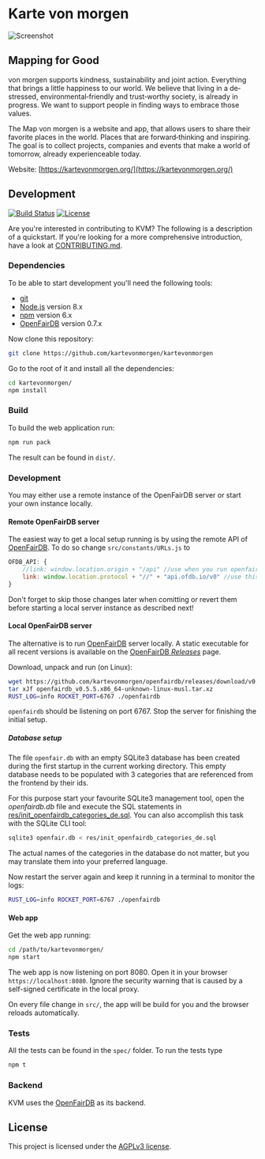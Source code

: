 # Karte von morgen

![Screenshot](https://raw.githubusercontent.com/kartevonmorgen/kartevonmorgen/master/screenshot.jpg)

## Mapping for Good

von morgen supports kindness, sustainability and joint action.
Everything that brings a little happiness to our world.
We believe that living in a de‐stressed, environmental‐friendly and
trust‐worthy society, is already in progress.
We want to support people in finding ways to embrace those values.

The Map von morgen is a website and app, that allows users to share their
favorite places in the world. Places that are forward‐thinking and inspiring.
The goal is to collect projects, companies and events that make a world of
tomorrow, already experienceable today.

Website: [https://kartevonmorgen.org/](https://kartevonmorgen.org/)

## Development

[![Build Status](https://secure.travis-ci.org/kartevonmorgen/kartevonmorgen.svg?branch=master)](http://travis-ci.org/kartevonmorgen/kartevonmorgen)
[![License](https://img.shields.io/badge/license-AGPLv3-blue.svg?style=flat)](https://github.com/kartevonmorgen/kartevonmorgen/blob/master/LICENSE)

Are you're interested in contributing to KVM?
The following is a description of a quickstart.
If you're looking for a more comprehensive introduction,
have a look at [CONTRIBUTING.md](CONTRIBUTING.md).

### Dependencies

To be able to start development you'll need the following tools:

- [git](https://www.git-scm.com/)
- [Node.js](https://nodejs.org/) version 8.x
- [npm](https://www.npmjs.com/package/npm) version 6.x
- [OpenFairDB](https://github.com/kartevonmorgen/openfairdb) version 0.7.x

Now clone this repository:

```sh
git clone https://github.com/kartevonmorgen/kartevonmorgen
```

Go to the root of it and install all the dependencies:

```sh
cd kartevonmorgen/
npm install
```

### Build

To build the web application run:

```sh
npm run pack
```

The result can be found in `dist/`.

### Development

You may either use a remote instance of the OpenFairDB server or start your
own instance locally.

#### Remote OpenFairDB server

The easiest way to get a local setup running is by using the remote API of [OpenFairDB](https://github.com/kartevonmorgen/openfairdb).
To do so change `src/constants/URLs.js` to

``` js
OFDB_API: {
    //link: window.location.origin + "/api" //use when you run openfairdb locally
    link: window.location.protocol + "//" + "api.ofdb.io/v0" //use this to use the remote api
}
```

Don't forget to skip those changes later when comitting or revert them before
starting a local server instance as described next!

#### Local OpenFairDB server

The alternative is to run [OpenFairDB](https://github.com/kartevonmorgen/openfairdb) server locally.
A static executable for all recent versions is available on the
[OpenFairDB *Releases*](https://github.com/kartevonmorgen/openfairdb/releases) page.

Download, unpack and run (on Linux):

```sh
wget https://github.com/kartevonmorgen/openfairdb/releases/download/v0.5.5/openfairdb_v0.5.5.x86_64-unknown-linux-musl.tar.xz
tar xJf openfairdb_v0.5.5.x86_64-unknown-linux-musl.tar.xz
RUST_LOG=info ROCKET_PORT=6767 ./openfairdb
```

`openfairdb` should be listening on port 6767. Stop the server for finishing the initial setup.

##### Database setup

The file `openfair.db` with an empty SQLite3 database has been created during the first startup
in the current working directory. This empty database needs to be populated with 3 categories
that are referenced from the frontend by their ids.

For this purpose start your favourite SQLite3 management tool, open the *openfairdb.db* file
and execute the SQL statements in
[res/init_openfairdb_categories_de.sql](res/init_openfairdb_categories_de.sql). You can also accomplish
this task with the SQLite CLI tool:

```sh
sqlite3 openfair.db < res/init_openfairdb_categories_de.sql
```

The actual names of the categories in the database do not matter, but you may translate them
into your preferred language.

Now restart the server again and keep it running in a terminal to monitor the logs:

```sh
RUST_LOG=info ROCKET_PORT=6767 ./openfairdb
```

#### Web app

Get the web app running:

```sh
cd /path/to/kartevonmorgen/
npm start
```

The web app is now listening on port 8080. Open it in your browser `https://localhost:8080`.
Ignore the security warning that is caused by a self-signed certificate in the local proxy.

On every file change in `src/`, the app will be build
for you and the browser reloads automatically.

### Tests

All the tests can be found in the `spec/` folder.
To run the tests type

```sh
npm t
```

### Backend

KVM uses the [OpenFairDB](https://github.com/kartevonmorgen/openfairdb) as its backend.

## License

This project is licensed under the [AGPLv3 license](http://www.gnu.org/licenses/agpl-3.0.txt).
